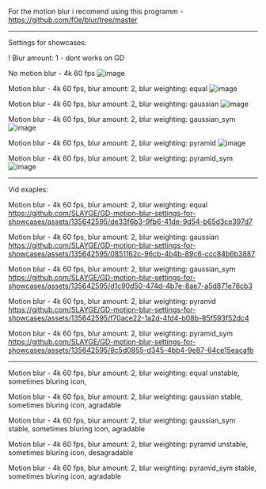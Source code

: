 For the motion blur i recomend using this programm - https://github.com/f0e/blur/tree/master

-------------------------------------------------

Settings for showcases:

! Blur amount: 1 - dont works on GD



No motion blur - 4k 60 fps
![image](https://github.com/SLAYGE/GD-motion-blur-settings-for-showcases/assets/135642595/9f9a22d4-6e0d-40aa-bbc7-12eb139d6fa1)

Motion blur - 4k 60 fps, blur amount: 2, blur weighting: equal
![image](https://github.com/SLAYGE/GD-motion-blur-settings-for-showcases/assets/135642595/3e961d61-d9d5-44d6-9141-f87a52eed46b)

Motion blur - 4k 60 fps, blur amount: 2, blur weighting: gaussian
![image](https://github.com/SLAYGE/GD-motion-blur-settings-for-showcases/assets/135642595/6ad9dd26-8087-476c-9c51-ce98f9fe560f)

Motion blur - 4k 60 fps, blur amount: 2, blur weighting: gaussian_sym
![image](https://github.com/SLAYGE/GD-motion-blur-settings-for-showcases/assets/135642595/63f7e57c-42d0-47cf-ba33-bc1549c29bc8)

Motion blur - 4k 60 fps, blur amount: 2, blur weighting: pyramid
![image](https://github.com/SLAYGE/GD-motion-blur-settings-for-showcases/assets/135642595/08c9cb23-f361-49db-bc5a-fc1a72c963fc)

Motion blur - 4k 60 fps, blur amount: 2, blur weighting: pyramid_sym
![image](https://github.com/SLAYGE/GD-motion-blur-settings-for-showcases/assets/135642595/0249450f-0936-4dfc-a32f-a882d37ea28f)

-------------------------------------------------

Vid exaples:

Motion blur - 4k 60 fps, blur amount: 2, blur weighting: equal
https://github.com/SLAYGE/GD-motion-blur-settings-for-showcases/assets/135642595/de33f6b3-9fb6-41de-9d54-b65d3ce397d7

Motion blur - 4k 60 fps, blur amount: 2, blur weighting: gaussian
https://github.com/SLAYGE/GD-motion-blur-settings-for-showcases/assets/135642595/0851162c-96cb-4b4b-89c6-ccc84b6b3887

Motion blur - 4k 60 fps, blur amount: 2, blur weighting: gaussian_sym
https://github.com/SLAYGE/GD-motion-blur-settings-for-showcases/assets/135642595/d1c90d50-474d-4b7e-8ae7-a5d871e76cb3

Motion blur - 4k 60 fps, blur amount: 2, blur weighting: pyramid
https://github.com/SLAYGE/GD-motion-blur-settings-for-showcases/assets/135642595/f70ace22-1a2d-4fd4-b08b-85f593f52dc4

Motion blur - 4k 60 fps, blur amount: 2, blur weighting: pyramid_sym
https://github.com/SLAYGE/GD-motion-blur-settings-for-showcases/assets/135642595/8c5d0855-d345-4bb4-9e87-64ce15eacafb

-------------------------------------------------

Motion blur - 4k 60 fps, blur amount: 2, blur weighting: equal
unstable, sometimes bluring icon, 

Motion blur - 4k 60 fps, blur amount: 2, blur weighting: gaussian
stable, sometimes bluring icon, agradable

Motion blur - 4k 60 fps, blur amount: 2, blur weighting: gaussian_sym
stable, sometimes bluring icon, agradable

Motion blur - 4k 60 fps, blur amount: 2, blur weighting: pyramid
unstable, sometimes bluring icon, desagradable

Motion blur - 4k 60 fps, blur amount: 2, blur weighting: pyramid_sym
stable, sometimes bluring icon, agradable
